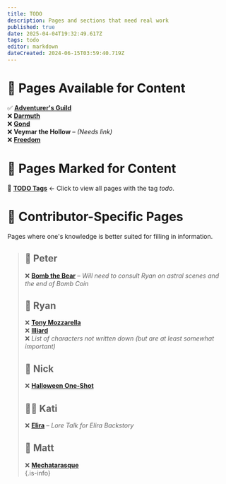 ```yaml
---
title: TODO
description: Pages and sections that need real work
published: true
date: 2025-04-04T19:32:49.617Z
tags: todo
editor: markdown
dateCreated: 2024-06-15T03:59:40.719Z
---
```


# 📜 Pages Available for Content  

✅ **[Adventurer's Guild](/en/organizations/Adventurer's-Guild)**  
❌ **[Darmuth](/en/characters/Darmuth)**  
❌ **[Gond](/en/characters/Gond)**  
❌ **Veymar the Hollow** – *(Needs link)*  
❌ **[Freedom](/characters/freedom)**

# 📝 Pages Marked for Content  

🔹 **[TODO Tags](/t/todo)** ← Click to view all pages with the tag *todo*.

# 👥 Contributor-Specific Pages
Pages where one's knowledge is better suited for filling in information.

> ## 🧸 Peter  
> ❌ **[Bomb the Bear](/characters/Bomb-the-Bear)** – *Will need to consult Ryan on astral scenes and the end of Bomb Coin*  
> 
> ## 🍝 Ryan  
> ❌ **[Tony Mozzarella](/characters/Tony-Mozzarella)**  
> ❌ **[Illiard](/characters/illiard)**  
> ❌ *List of characters not written down (but are at least somewhat important)*  
> 
> ## 🎃 Nick  
> ❌ **[Halloween One-Shot](/en/Adventures/Halloween_One_Shot)**  
> 
> ## 🧝‍♀️ Kati  
> ❌ **[Elira](/characters/elira)** – *Lore Talk for Elira Backstory*  
> 
> ## 🤖 Matt  
> ❌ **[Mechatarasque](/en/characters/mechatarasque)**  
{.is-info}
